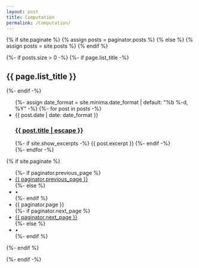 ```yaml
---
layout: post
title: Computation
permalink: /Computation/
---
```


{% if site.paginate %}
{% assign posts = paginator.posts %}
{% else %}
{% assign posts = site.posts %}
{% endif %}

{%- if posts.size > 0 -%}
{%- if page.list_title -%}
  <h2 class="post-list-heading">{{ page.list_title }}</h2>
{%- endif -%}
<ul class="post-list">
  {%- assign date_format = site.minima.date_format | default: "%b %-d, %Y" -%}
  {%- for post in posts -%}
  <li>
	<span class="post-meta">{{ post.date | date: date_format }}</span>
	<h3>
	  <a class="post-link" href="{{ post.url | relative_url }}">
		{{ post.title | escape }}
	  </a>
	</h3>
	{%- if site.show_excerpts -%}
	  {{ post.excerpt }}
	{%- endif -%}
  </li>
  {%- endfor -%}
</ul>

{% if site.paginate %}
  <div class="pager">
	<ul class="pagination">
	{%- if paginator.previous_page %}
	  <li><a href="{{ paginator.previous_page_path | relative_url }}" class="previous-page">{{ paginator.previous_page }}</a></li>
	{%- else %}
	  <li><div class="pager-edge">•</div></li>
	{%- endif %}
	  <li><div class="current-page">{{ paginator.page }}</div></li>
	{%- if paginator.next_page %}
	  <li><a href="{{ paginator.next_page_path | relative_url }}" class="next-page">{{ paginator.next_page }}</a></li>
	{%- else %}
	  <li><div class="pager-edge">•</div></li>
	{%- endif %}
	</ul>
  </div>
{%- endif %}

{%- endif -%}

